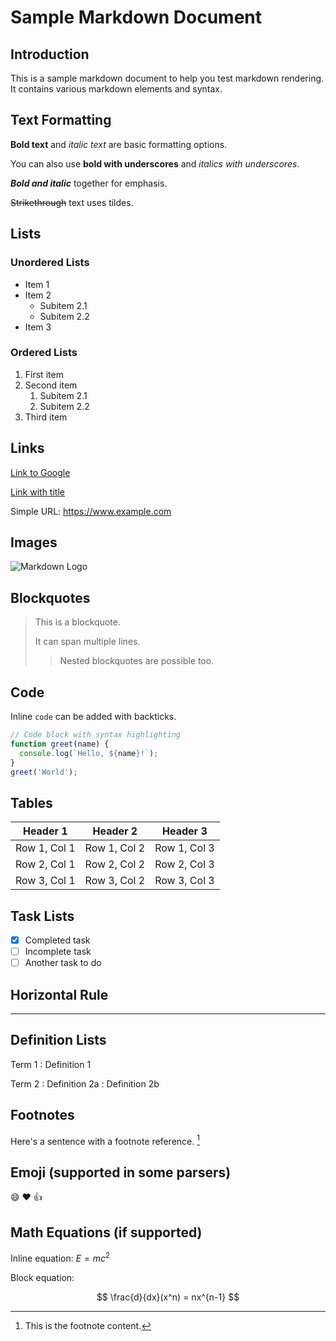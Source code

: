 # Sample Markdown Document

## Introduction
This is a sample markdown document to help you test markdown rendering. It contains various markdown elements and syntax.

## Text Formatting

**Bold text** and *italic text* are basic formatting options.

You can also use __bold with underscores__ and _italics with underscores_.

***Bold and italic*** together for emphasis.

~~Strikethrough~~ text uses tildes.

## Lists

### Unordered Lists
* Item 1
* Item 2
  * Subitem 2.1
  * Subitem 2.2
* Item 3

### Ordered Lists
1. First item
2. Second item
   1. Subitem 2.1
   2. Subitem 2.2
3. Third item

## Links
[Link to Google](https://www.google.com)

[Link with title](https://www.github.com "GitHub")

Simple URL: https://www.example.com

## Images
![Markdown Logo](https://markdown-here.com/img/icon256.png)

## Blockquotes
> This is a blockquote.
> 
> It can span multiple lines.
>
> > Nested blockquotes are possible too.

## Code

Inline `code` can be added with backticks.

```javascript
// Code block with syntax highlighting
function greet(name) {
  console.log(`Hello, ${name}!`);
}
greet('World');
```

## Tables

| Header 1 | Header 2 | Header 3 |
|----------|----------|----------|
| Row 1, Col 1 | Row 1, Col 2 | Row 1, Col 3 |
| Row 2, Col 1 | Row 2, Col 2 | Row 2, Col 3 |
| Row 3, Col 1 | Row 3, Col 2 | Row 3, Col 3 |

## Task Lists

- [x] Completed task
- [ ] Incomplete task
- [ ] Another task to do

## Horizontal Rule

---

## Definition Lists

Term 1
: Definition 1

Term 2
: Definition 2a
: Definition 2b

## Footnotes

Here's a sentence with a footnote reference. [^1]

[^1]: This is the footnote content.

## Emoji (supported in some parsers)

:smile: :heart: :thumbsup:

## Math Equations (if supported)

Inline equation: $E=mc^2$

Block equation:

$$
\frac{d}{dx}(x^n) = nx^{n-1}
$$